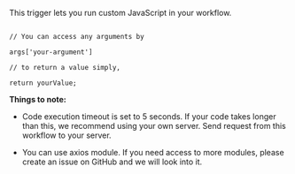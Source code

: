 This trigger lets you run custom JavaScript in your workflow. 

```

// You can access any arguments by

args['your-argument']

// to return a value simply, 

return yourValue;

```

**Things to note:** 

- Code execution timeout is set to 5 seconds. If your code takes longer than this, we recommend using your own server. Send request from this workflow to your server. 

- You can use axios module. If you need access to more modules, please create an issue on GitHub and we will look into it.  
